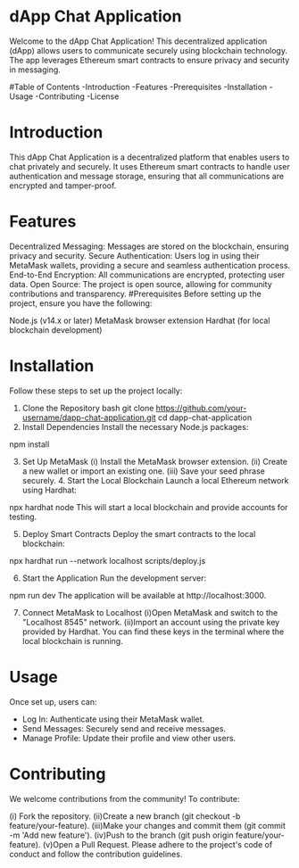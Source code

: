 # dApp Chat Application

Welcome to the dApp Chat Application! This decentralized application (dApp) allows users to communicate securely using blockchain technology. The app leverages Ethereum smart contracts to ensure privacy and security in messaging.

#Table of Contents
-Introduction
-Features
-Prerequisites
-Installation
-Usage
-Contributing
-License

# Introduction

This dApp Chat Application is a decentralized platform that enables users to chat privately and securely. It uses Ethereum smart contracts to handle user authentication and message storage, ensuring that all communications are encrypted and tamper-proof.

# Features

Decentralized Messaging: Messages are stored on the blockchain, ensuring privacy and security.
Secure Authentication: Users log in using their MetaMask wallets, providing a secure and seamless authentication process.
End-to-End Encryption: All communications are encrypted, protecting user data.
Open Source: The project is open source, allowing for community contributions and transparency.
#Prerequisites
Before setting up the project, ensure you have the following:

Node.js (v14.x or later)
MetaMask browser extension
Hardhat (for local blockchain development)

# Installation

Follow these steps to set up the project locally:

1. Clone the Repository
   bash
   git clone https://github.com/your-username/dapp-chat-application.git
   cd dapp-chat-application
2. Install Dependencies
   Install the necessary Node.js packages:

npm install

3. Set Up MetaMask
   (i) Install the MetaMask browser extension.
   (ii) Create a new wallet or import an existing one.
   (iii) Save your seed phrase securely. 4. Start the Local Blockchain
   Launch a local Ethereum network using Hardhat:

npx hardhat node
This will start a local blockchain and provide accounts for testing.

5. Deploy Smart Contracts
   Deploy the smart contracts to the local blockchain:

npx hardhat run --network localhost scripts/deploy.js

6. Start the Application
   Run the development server:

npm run dev
The application will be available at http://localhost:3000.

7. Connect MetaMask to Localhost
   (i)Open MetaMask and switch to the "Localhost 8545" network.
   (ii)Import an account using the private key provided by Hardhat. You can find these keys in the terminal where the local blockchain is running.

# Usage

Once set up, users can:

- Log In: Authenticate using their MetaMask wallet.
- Send Messages: Securely send and receive messages.
- Manage Profile: Update their profile and view other users.

# Contributing

We welcome contributions from the community! To contribute:

(i) Fork the repository.
(ii)Create a new branch (git checkout -b feature/your-feature).
(iii)Make your changes and commit them (git commit -m 'Add new feature').
(iv)Push to the branch (git push origin feature/your-feature).
(v)Open a Pull Request.
Please adhere to the project's code of conduct and follow the contribution guidelines.
